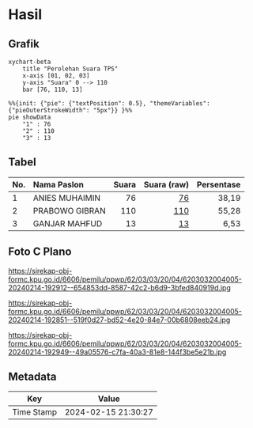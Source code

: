 # Hasil

## Grafik

```mermaid
xychart-beta
    title "Perolehan Suara TPS"
    x-axis [01, 02, 03]
    y-axis "Suara" 0 --> 110
    bar [76, 110, 13]
```

```mermaid
%%{init: {"pie": {"textPosition": 0.5}, "themeVariables": {"pieOuterStrokeWidth": "5px"}} }%%
pie showData
    "1" : 76
    "2" : 110
    "3" : 13
```

## Tabel

| No. | Nama Paslon    | Suara | Suara (raw) | Persentase |
|:--- |:-------------- | -----:| -----------:| ----------:|
| 1   | ANIES MUHAIMIN | 76    | [76][p-1]   | 38,19      |
| 2   | PRABOWO GIBRAN | 110   | [110][p-2]  | 55,28      |
| 3   | GANJAR MAHFUD  | 13    | [13][p-3]   | 6,53       |


[p-1]: https://github.com/gigit-pemilu/pemilu-2024-62-kalimantan-tengah/blob/main/pilpres/hitung-suara/sub/62-kalimantan-tengah/sub/03-kapuas/sub/03-kapuas-timur/sub/2004-anjir-mambulau-timur/sub/005-tps/sub/paslon-1.txt
[p-2]: https://github.com/gigit-pemilu/pemilu-2024-62-kalimantan-tengah/blob/main/pilpres/hitung-suara/sub/62-kalimantan-tengah/sub/03-kapuas/sub/03-kapuas-timur/sub/2004-anjir-mambulau-timur/sub/005-tps/sub/paslon-2.txt
[p-3]: https://github.com/gigit-pemilu/pemilu-2024-62-kalimantan-tengah/blob/main/pilpres/hitung-suara/sub/62-kalimantan-tengah/sub/03-kapuas/sub/03-kapuas-timur/sub/2004-anjir-mambulau-timur/sub/005-tps/sub/paslon-3.txt

## Foto C Plano

https://sirekap-obj-formc.kpu.go.id/6606/pemilu/ppwp/62/03/03/20/04/6203032004005-20240214-192912--654853dd-8587-42c2-b6d9-3bfed840919d.jpg

https://sirekap-obj-formc.kpu.go.id/6606/pemilu/ppwp/62/03/03/20/04/6203032004005-20240214-192851--519f0d27-bd52-4e20-84e7-00b6808eeb24.jpg

https://sirekap-obj-formc.kpu.go.id/6606/pemilu/ppwp/62/03/03/20/04/6203032004005-20240214-192949--49a05576-c7fa-40a3-81e8-144f3be5e21b.jpg


## Metadata

| Key        | Value               |
| ---------- | ------------------- |
| Time Stamp | 2024-02-15 21:30:27 |



